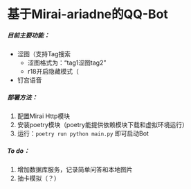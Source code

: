 # 基于Mirai-ariadne的QQ-Bot

##### 目前主要功能：

* 涩图（支持Tag搜索
  * 涩图格式为：“tag1涩图tag2”
  * r18开启隐藏模式（
* 钉宫语音

##### 部署方法：

1. 配置Mirai Http模块
2. 安装poetry模块（poetry能提供依赖模块下载和虚拟环境运行）
3. 运行：`poetry run python main.py` 即可启动Bot

##### To do：

1. 增加数据库服务，记录简单问答和本地图片
2. 抽卡模拟（？）



